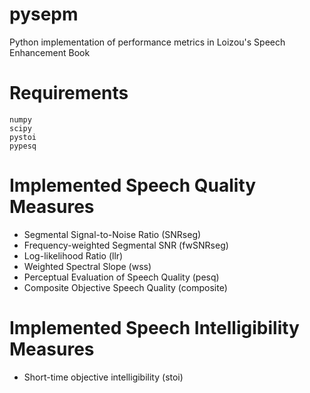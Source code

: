 # pysepm
Python implementation of performance metrics in Loizou's Speech Enhancement Book

# Requirements

    numpy
    scipy
    pystoi
    pypesq 
    
# Implemented Speech Quality Measures
+ Segmental Signal-to-Noise Ratio (SNRseg)
+ Frequency-weighted Segmental SNR (fwSNRseg)
+ Log-likelihood Ratio (llr)
+ Weighted Spectral Slope (wss)
+ Perceptual Evaluation of Speech Quality (pesq)
+ Composite Objective Speech Quality (composite)

# Implemented Speech Intelligibility Measures
+ Short-time objective intelligibility (stoi)
